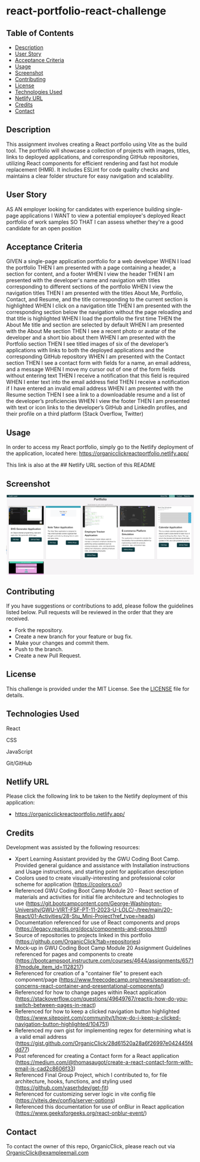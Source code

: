 # react-portfolio-react-challenge

## Table of Contents
- [Description](#description)
- [User Story](#user-story)
- [Acceptance Criteria](#acceptance-criteria)
- [Usage](#usage)
- [Screenshot](#screenshot)
- [Contributing](#contributing)
- [License](#license)
- [Technologies Used](#technologies-used)
- [Netlify URL](#netlify-url)
- [Credits](#credits)
- [Contact](#contact)

## Description
This assignment involves creating a React portfolio using Vite as the build tool. The portfolio will showcase a collection of projects with images, titles, links to deployed applications, and corresponding GitHub repositories, utilizing React components for efficient rendering and fast hot module replacement (HMR). It includes ESLint for code quality checks and maintains a clear folder structure for easy navigation and scalability.

## User Story
AS AN employer looking for candidates with experience building single-page applications
I WANT to view a potential employee's deployed React portfolio of work samples
SO THAT I can assess whether they're a good candidate for an open position

## Acceptance Criteria
GIVEN a single-page application portfolio for a web developer
WHEN I load the portfolio
THEN I am presented with a page containing a header, a section for content, and a footer
WHEN I view the header
THEN I am presented with the developer's name and navigation with titles corresponding to different sections of the portfolio
WHEN I view the navigation titles
THEN I am presented with the titles About Me, Portfolio, Contact, and Resume, and the title corresponding to the current section is highlighted
WHEN I click on a navigation title
THEN I am presented with the corresponding section below the navigation without the page reloading and that title is highlighted
WHEN I load the portfolio the first time
THEN the About Me title and section are selected by default
WHEN I am presented with the About Me section
THEN I see a recent photo or avatar of the developer and a short bio about them
WHEN I am presented with the Portfolio section
THEN I see titled images of six of the developer’s applications with links to both the deployed applications and the corresponding GitHub repository
WHEN I am presented with the Contact section
THEN I see a contact form with fields for a name, an email address, and a message
WHEN I move my cursor out of one of the form fields without entering text
THEN I receive a notification that this field is required
WHEN I enter text into the email address field
THEN I receive a notification if I have entered an invalid email address
WHEN I am presented with the Resume section
THEN I see a link to a downloadable resume and a list of the developer’s proficiencies
WHEN I view the footer
THEN I am presented with text or icon links to the developer’s GitHub and LinkedIn profiles, and their profile on a third platform (Stack Overflow, Twitter) 

## Usage
In order to access my React portfolio, simply go to the Netlify deployment of the application, located here: https://organicclickreactportfolio.netlify.app/

This link is also at the ## Netlify URL section of this README

## Screenshot
![Screenshot](src/assets/Module-20-Assignment-Screenshot.png)

## Contributing
If you have suggestions or contributions to add, please follow the guidelines listed below. Pull requests will be reviewed in the order that they are received.
- Fork the repository.
- Create a new branch for your feature or bug fix.
- Make your changes and commit them.
- Push to the branch.
- Create a new Pull Request.

## License
This challenge is provided under the MIT License. See the [LICENSE](LICENSE) file for details.

## Technologies Used
React

CSS

JavaScript

Git/GitHub

## Netlify URL

Please click the following link to be taken to the Netlify deployment of this application:
 - https://organicclickreactportfolio.netlify.app/

## Credits
Development was assisted by the following resources:
 - Xpert Learning Assistant provided by the GWU Coding Boot Camp. Provided general guidance and assistance with Installation
   instructions and Usage instructions, and starting point for application description
 - Coolors used to create visually-interesting and professional color scheme for application (https://coolors.co/)
 - Referenced GWU Coding Boot Camp Module 20 - React section of materials and activities for initial file architecture and technologies to use (https://git.bootcampcontent.com/George-Washington-University/GWU-VIRT-FSF-PT-11-2023-U-LOLC/-/tree/main/20-React/01-Activities/28-Stu_Mini-Project?ref_type=heads)
 - Documentation referenced for use of React components and props (https://legacy.reactjs.org/docs/components-and-props.html)
 - Source of repositories to projects linked in this portfolio (https://github.com/OrganicClick?tab=repositories)
 - Mock-up in GWU Coding Boot Camp Module 20 Assignment Guidelines referenced for pages and components to create (https://bootcampspot.instructure.com/courses/4644/assignments/65718?module_item_id=1128217)
 - Referenced for creation of a "container file" to present each component/page (https://www.freecodecamp.org/news/separation-of-concerns-react-container-and-presentational-components/)
 - Referenced for how to change pages within React application (https://stackoverflow.com/questions/49649767/reactjs-how-do-you-switch-between-pages-in-react)
 - Referenced for how to keep a clicked navigation button highlighted (https://www.sitepoint.com/community/t/how-do-i-keep-a-clicked-navigation-button-highlighted/104751)
 - Referenced my own gist for implementing regex for determining what is a valid email address (https://gist.github.com/OrganicClick/28d61520a28a6f26997e042445f4dd77)
 - Post referenced for creating a Contact form for a React application (https://medium.com/@thomasaugot/create-a-react-contact-form-with-email-js-cad2c8606f33)
 - Referenced Final Group Project, which I contributed to, for file architecture, hooks, functions, and styling used (https://github.com/yaserhdev/get-fit)
 - Referenced for customizing server logic in vite config file (https://vitejs.dev/config/server-options)
 - Referenced this documentation for use of onBlur in React application (https://www.geeksforgeeks.org/react-onblur-event/)

## Contact
To contact the owner of this repo, OrganicClick, please reach out via OrganicClick@exampleemail.com
